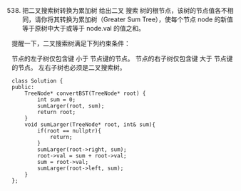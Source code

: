 538. 把二叉搜索树转换为累加树
给出二叉 搜索 树的根节点，该树的节点值各不相同，请你将其转换为累加树（Greater Sum Tree），使每个节点 node 的新值等于原树中大于或等于 node.val 的值之和。

提醒一下，二叉搜索树满足下列约束条件：

节点的左子树仅包含键 小于 节点键的节点。
节点的右子树仅包含键 大于 节点键的节点。
左右子树也必须是二叉搜索树。 



	class Solution {
	public:
	    TreeNode* convertBST(TreeNode* root) {
	        int sum = 0;
	        sumLarger(root, sum);
	        return root;
	    }    
	    void sumLarger(TreeNode* root, int& sum){
	        if(root == nullptr){
	            return;
	        }
	        sumLarger(root->right, sum);
	        root->val = sum + root->val;
	        sum = root->val;
	        sumLarger(root->left, sum);
	    }
	};